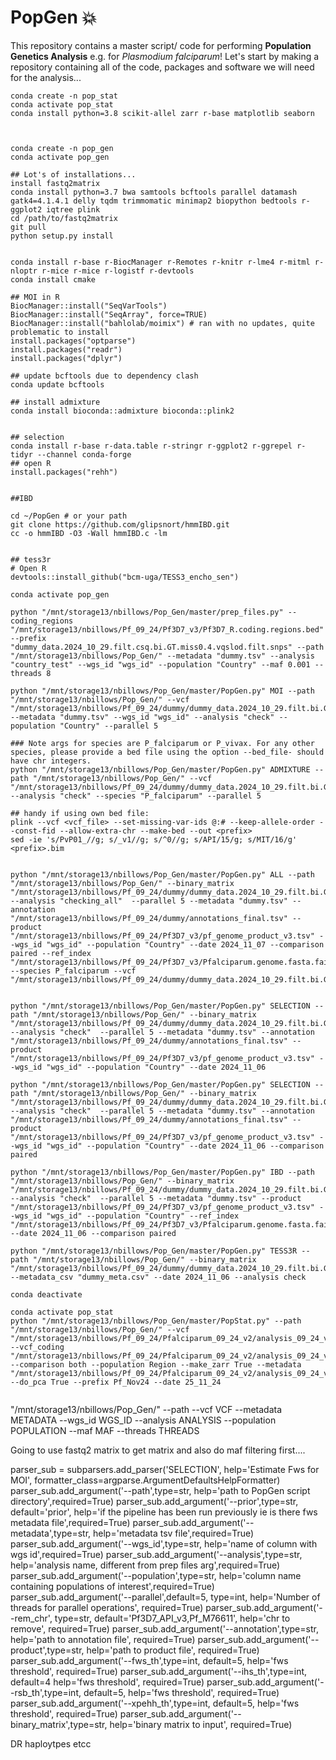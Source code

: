 # PopGen :boom:
This repository contains a master script/ code for performing **Population Genetics Analysis** e.g. for *Plasmodium falciparum*!
Let's start by making a repository containing all of the code, packages and software we will need for the analysis...


```
conda create -n pop_stat
conda activate pop_stat
conda install python=3.8 scikit-allel zarr r-base matplotlib seaborn



conda create -n pop_gen
conda activate pop_gen

## Lot's of installations...
install fastq2matrix
conda install python=3.7 bwa samtools bcftools parallel datamash gatk4=4.1.4.1 delly tqdm trimmomatic minimap2 biopython bedtools r-ggplot2 iqtree plink
cd /path/to/fastq2matrix
git pull
python setup.py install


conda install r-base r-BiocManager r-Remotes r-knitr r-lme4 r-mitml r-nloptr r-mice r-mice r-logistf r-devtools
conda install cmake

## MOI in R
BiocManager::install("SeqVarTools")
BiocManager::install("SeqArray", force=TRUE)
BiocManager::install("bahlolab/moimix") # ran with no updates, quite problematic to install
install.packages("optparse")
install.packages("readr")
install.packages("dplyr")

## update bcftools due to dependency clash
conda update bcftools

## install admixture
conda install bioconda::admixture bioconda::plink2


## selection
conda install r-base r-data.table r-stringr r-ggplot2 r-ggrepel r-tidyr --channel conda-forge
## open R
install.packages("rehh")


##IBD

cd ~/PopGen # or your path
git clone https://github.com/glipsnort/hmmIBD.git
cc -o hmmIBD -O3 -Wall hmmIBD.c -lm


## tess3r
# Open R
devtools::install_github("bcm-uga/TESS3_encho_sen")
```

```
conda activate pop_gen

python "/mnt/storage13/nbillows/Pop_Gen/master/prep_files.py" --coding_regions "/mnt/storage13/nbillows/Pf_09_24/Pf3D7_v3/Pf3D7_R.coding.regions.bed" --prefix "dummy_data.2024_10_29.filt.csq.bi.GT.miss0.4.vqslod.filt.snps" --path "/mnt/storage13/nbillows/Pop_Gen/" --metadata "dummy.tsv" --analysis "country_test" --wgs_id "wgs_id" --population "Country" --maf 0.001 --threads 8

python "/mnt/storage13/nbillows/Pop_Gen/master/PopGen.py" MOI --path "/mnt/storage13/nbillows/Pop_Gen/" --vcf "/mnt/storage13/nbillows/Pf_09_24/dummy/dummy_data.2024_10_29.filt.bi.GT.miss0.4.vqslod.filt.snps_coding_sorted.pop_maf_filt_0.001.vcf.gz" --metadata "dummy.tsv" --wgs_id "wgs_id" --analysis "check" --population "Country" --parallel 5

### Note args for species are P_falciparum or P_vivax. For any other species, please provide a bed file using the option --bed_file- should have chr integers.
python "/mnt/storage13/nbillows/Pop_Gen/master/PopGen.py" ADMIXTURE --path "/mnt/storage13/nbillows/Pop_Gen/" --vcf "/mnt/storage13/nbillows/Pf_09_24/dummy/dummy_data.2024_10_29.filt.bi.GT.miss0.4.vqslod.filt.snps_coding_sorted.pop_maf_filt_0.001.vcf.gz" --analysis "check" --species "P_falciparum" --parallel 5

## handy if using own bed file:
plink --vcf <vcf_file> --set-missing-var-ids @:# --keep-allele-order --const-fid --allow-extra-chr --make-bed --out <prefix>
sed -ie 's/PvP01_//g; s/_v1//g; s/^0//g; s/API/15/g; s/MIT/16/g' <prefix>.bim


python "/mnt/storage13/nbillows/Pop_Gen/master/PopGen.py" ALL --path "/mnt/storage13/nbillows/Pop_Gen/" --binary_matrix "/mnt/storage13/nbillows/Pf_09_24/dummy/dummy_data.2024_10_29.filt.bi.GT.miss0.4.vqslod.filt.snps_coding_sorted.pop_maf_filt_0.001.mat.bin" --analysis "checking_all"  --parallel 5 --metadata "dummy.tsv" --annotation "/mnt/storage13/nbillows/Pf_09_24/dummy/annotations_final.tsv" --product "/mnt/storage13/nbillows/Pf_09_24/Pf3D7_v3/pf_genome_product_v3.tsv" --wgs_id "wgs_id" --population "Country" --date 2024_11_07 --comparison paired --ref_index "/mnt/storage13/nbillows/Pf_09_24/Pf3D7_v3/Pfalciparum.genome.fasta.fai" --species P_falciparum --vcf "/mnt/storage13/nbillows/Pf_09_24/dummy/dummy_data.2024_10_29.filt.bi.GT.miss0.4.vqslod.filt.snps_coding_sorted.pop_maf_filt_0.001.vcf.gz"


python "/mnt/storage13/nbillows/Pop_Gen/master/PopGen.py" SELECTION --path "/mnt/storage13/nbillows/Pop_Gen/" --binary_matrix "/mnt/storage13/nbillows/Pf_09_24/dummy/dummy_data.2024_10_29.filt.bi.GT.miss0.4.vqslod.filt.snps_coding_sorted.pop_maf_filt_0.001.mat.bin" --analysis "check"  --parallel 5 --metadata "dummy.tsv" --annotation "/mnt/storage13/nbillows/Pf_09_24/dummy/annotations_final.tsv" --product "/mnt/storage13/nbillows/Pf_09_24/Pf3D7_v3/pf_genome_product_v3.tsv" --wgs_id "wgs_id" --population "Country" --date 2024_11_06

python "/mnt/storage13/nbillows/Pop_Gen/master/PopGen.py" SELECTION --path "/mnt/storage13/nbillows/Pop_Gen/" --binary_matrix "/mnt/storage13/nbillows/Pf_09_24/dummy/dummy_data.2024_10_29.filt.bi.GT.miss0.4.vqslod.filt.snps_coding_sorted.pop_maf_filt_0.001.mat.bin" --analysis "check"  --parallel 5 --metadata "dummy.tsv" --annotation "/mnt/storage13/nbillows/Pf_09_24/dummy/annotations_final.tsv" --product "/mnt/storage13/nbillows/Pf_09_24/Pf3D7_v3/pf_genome_product_v3.tsv" --wgs_id "wgs_id" --population "Country" --date 2024_11_06 --comparison paired

python "/mnt/storage13/nbillows/Pop_Gen/master/PopGen.py" IBD --path "/mnt/storage13/nbillows/Pop_Gen/" --binary_matrix "/mnt/storage13/nbillows/Pf_09_24/dummy/dummy_data.2024_10_29.filt.bi.GT.miss0.4.vqslod.filt.snps_coding_sorted.pop_maf_filt_0.001.mat.bin" --analysis "check"  --parallel 5 --metadata "dummy.tsv" --product "/mnt/storage13/nbillows/Pf_09_24/Pf3D7_v3/pf_genome_product_v3.tsv" --wgs_id "wgs_id" --population "Country" --ref_index "/mnt/storage13/nbillows/Pf_09_24/Pf3D7_v3/Pfalciparum.genome.fasta.fai" --date 2024_11_06 --comparison paired

python "/mnt/storage13/nbillows/Pop_Gen/master/PopGen.py" TESS3R --path "/mnt/storage13/nbillows/Pop_Gen/" --binary_matrix "/mnt/storage13/nbillows/Pf_09_24/dummy/dummy_data.2024_10_29.filt.bi.GT.miss0.4.vqslod.filt.snps_coding_sorted.pop_maf_filt_0.001.mat.bin" --metadata_csv "dummy_meta.csv" --date 2024_11_06 --analysis check

conda deactivate

conda activate pop_stat
python "/mnt/storage13/nbillows/Pop_Gen/master/PopStat.py" --path "/mnt/storage13/nbillows/Pop_Gen/" --vcf "/mnt/storage13/nbillows/Pf_09_24/Pfalciparum_09_24_v2/analysis_09_24_v2/Pf_dataset_Oct24_filt.csq.bi.GT.miss0.4.vqslod.filt.snps.vcf.gz" --vcf_coding "/mnt/storage13/nbillows/Pf_09_24/Pfalciparum_09_24_v2/analysis_09_24_v2/Pf_dataset_Oct24_filt.csq.bi.GT.miss0.4.vqslod.filt.snps_codingR.vcf.gz" --comparison both --population Region --make_zarr True --metadata "/mnt/storage13/nbillows/Pf_09_24/Pfalciparum_09_24_v2/analysis_09_24_v2/Pf_Nov24_metadata_complete.csv" --do_pca True --prefix Pf_Nov24 --date 25_11_24


```
"/mnt/storage13/nbillows/Pop_Gen/"  --path  --vcf VCF --metadata METADATA --wgs_id
                 WGS_ID --analysis ANALYSIS --population POPULATION --maf MAF
                 --threads THREADS

Going to use fastq2 matrix to get matrix and also do maf filtering first....





parser_sub = subparsers.add_parser('SELECTION', help='Estimate Fws for MOI', formatter_class=argparse.ArgumentDefaultsHelpFormatter)
parser_sub.add_argument('--path',type=str, help='path to PopGen script directory',required=True)
parser_sub.add_argument('--prior',type=str, default='prior', help='if the pipeline has been run previously ie is there fws metadata file',required=True)
parser_sub.add_argument('--metadata',type=str, help='metadata tsv file',required=True)
parser_sub.add_argument('--wgs_id',type=str, help='name of column with wgs id',required=True)
parser_sub.add_argument('--analysis',type=str, help='analysis name, different from prep files arg',required=True)
parser_sub.add_argument('--population',type=str, help='column name containing populations of interest',required=True)
parser_sub.add_argument('--parallel',default=5, type=int, help='Number of threads for parallel operations', required=True)
parser_sub.add_argument('--rem_chr', type=str, default='Pf3D7_API_v3,Pf_M76611', help='chr to remove', required=True)
parser_sub.add_argument('--annotation',type=str, help='path to annotation file', required=True)
parser_sub.add_argument('--product',type=str, help='path to product file', required=True)
parser_sub.add_argument('--fws_th',type=int, default=5, help='fws threshold', required=True)
parser_sub.add_argument('--ihs_th',type=int, default=4 help='fws threshold', required=True)
parser_sub.add_argument('--rsb_th',type=int, default=5, help='fws threshold', required=True)
parser_sub.add_argument('--xpehh_th',type=int, default=5, help='fws threshold', required=True)
parser_sub.add_argument('--binary_matrix',type=str, help='binary matrix to input', required=True)


DR haploytpes etcc

